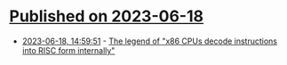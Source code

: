 # [Published on 2023-06-18](index.md)

* [2023-06-18, 14:59:51](https://lobste.rs/s/iozq2j/legend_x86_cpus_decode_instructions_into) - [The legend of \"x86 CPUs decode instructions into RISC form internally\"](https://fanael.github.io/is-x86-risc-internally.html)
